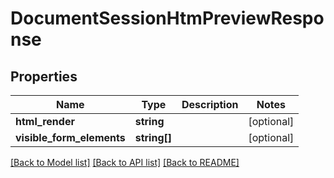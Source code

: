 # DocumentSessionHtmPreviewResponse

## Properties
Name | Type | Description | Notes
------------ | ------------- | ------------- | -------------
**html_render** | **string** |  | [optional] 
**visible_form_elements** | **string[]** |  | [optional] 

[[Back to Model list]](../README.md#documentation-for-models) [[Back to API list]](../README.md#documentation-for-api-endpoints) [[Back to README]](../README.md)


